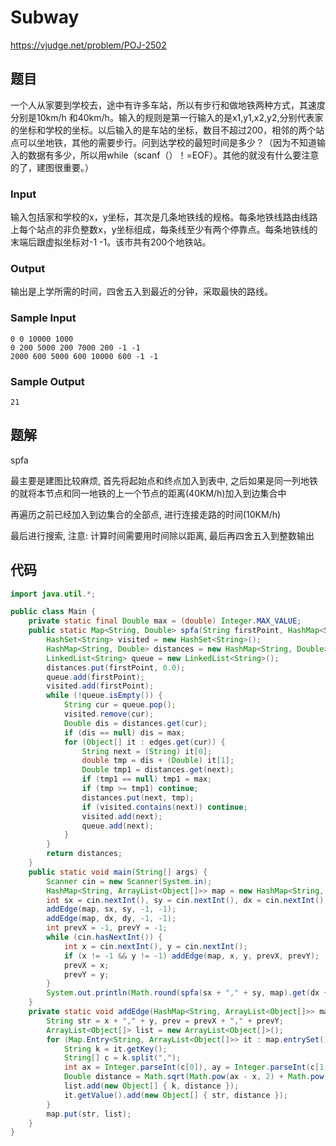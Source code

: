 # Subway

https://vjudge.net/problem/POJ-2502

## 题目

一个人从家要到学校去，途中有许多车站，所以有步行和做地铁两种方式，其速度分别是10km/h 和40km/h。输入的规则是第一行输入的是x1,y1,x2,y2,分别代表家的坐标和学校的坐标。以后输入的是车站的坐标，数目不超过200，相邻的两个站点可以坐地铁，其他的需要步行。问到达学校的最短时间是多少？（因为不知道输入的数据有多少，所以用while（scanf（）！=EOF）。其他的就没有什么要注意的了，建图很重要。）

### Input

输入包括家和学校的x，y坐标，其次是几条地铁线的规格。每条地铁线路由线路上每个站点的非负整数x，y坐标组成，每条线至少有两个停靠点。每条地铁线的末端后跟虚拟坐标对-1 -1。该市共有200个地铁站。

### Output

输出是上学所需的时间，四舍五入到最近的分钟，采取最快的路线。

### Sample Input

```
0 0 10000 1000
0 200 5000 200 7000 200 -1 -1 
2000 600 5000 600 10000 600 -1 -1
```

### Sample Output

```
21
```

## 题解

spfa

最主要是建图比较麻烦, 首先将起始点和终点加入到表中, 之后如果是同一列地铁的就将本节点和同一地铁的上一个节点的距离(40KM/h)加入到边集合中

再遍历之前已经加入到边集合的全部点, 进行连接走路的时间(10KM/h)

最后进行搜索, 注意: 计算时间需要用时间除以距离, 最后再四舍五入到整数输出

## 代码

```java
import java.util.*;

public class Main {
    private static final Double max = (double) Integer.MAX_VALUE;
    public static Map<String, Double> spfa(String firstPoint, HashMap<String, ArrayList<Object[]>> edges) {
        HashSet<String> visited = new HashSet<String>();
        HashMap<String, Double> distances = new HashMap<String, Double>() /* , times = new int[len] */;
        LinkedList<String> queue = new LinkedList<String>();
        distances.put(firstPoint, 0.0);
        queue.add(firstPoint);
        visited.add(firstPoint);
        while (!queue.isEmpty()) {
            String cur = queue.pop();
            visited.remove(cur);
            Double dis = distances.get(cur);
            if (dis == null) dis = max;
            for (Object[] it : edges.get(cur)) {
                String next = (String) it[0];
                double tmp = dis + (Double) it[1];
                Double tmp1 = distances.get(next);
                if (tmp1 == null) tmp1 = max;
                if (tmp >= tmp1) continue;
                distances.put(next, tmp);
                if (visited.contains(next)) continue;
                visited.add(next);
                queue.add(next);
            }
        }
        return distances;
    }
    public static void main(String[] args) {
        Scanner cin = new Scanner(System.in);
        HashMap<String, ArrayList<Object[]>> map = new HashMap<String, ArrayList<Object[]>>();
        int sx = cin.nextInt(), sy = cin.nextInt(), dx = cin.nextInt(), dy = cin.nextInt();
        addEdge(map, sx, sy, -1, -1);
        addEdge(map, dx, dy, -1, -1);
        int prevX = -1, prevY = -1;
        while (cin.hasNextInt()) {
            int x = cin.nextInt(), y = cin.nextInt();
            if (x != -1 && y != -1) addEdge(map, x, y, prevX, prevY);
            prevX = x;
            prevY = y;
        }
        System.out.println(Math.round(spfa(sx + "," + sy, map).get(dx + "," + dy)));
    }
    private static void addEdge(HashMap<String, ArrayList<Object[]>> map, int x, int y, int prevX, int prevY) {
        String str = x + "," + y, prev = prevX + "," + prevY;
        ArrayList<Object[]> list = new ArrayList<Object[]>();
        for (Map.Entry<String, ArrayList<Object[]>> it : map.entrySet()) {
            String k = it.getKey();
            String[] c = k.split(",");
            int ax = Integer.parseInt(c[0]), ay = Integer.parseInt(c[1]);
            Double distance = Math.sqrt(Math.pow(ax - x, 2) + Math.pow(ay - y, 2)) / 1000.0 / (prev.equals(k) ? 40.0 : 10.0) * 60.0;
            list.add(new Object[] { k, distance });
            it.getValue().add(new Object[] { str, distance });
        }
        map.put(str, list);
    }
}
```
